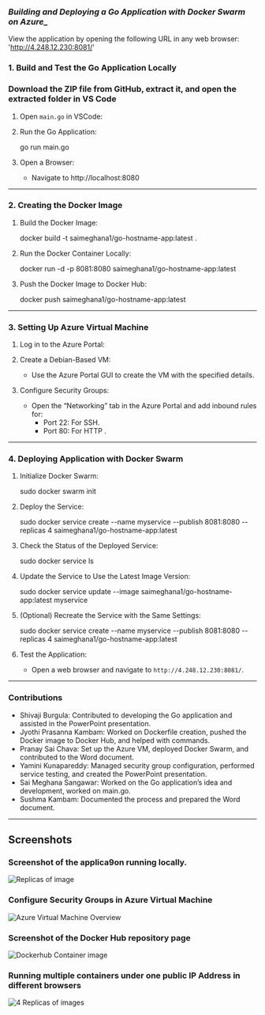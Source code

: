 ### _____Building and Deploying a Go Application with Docker Swarm on Azure______

View the application by opening the following URL in any web browser: 'http://4.248.12.230:8081/'

### 1. Build and Test the Go Application Locally  
### Download the ZIP file from GitHub, extract it, and open the extracted folder in VS Code

1. Open `main.go` in VSCode:

2. Run the Go Application:
   
   go run main.go
   
3. Open a Browser:
   - Navigate to http://localhost:8080 

_____________________________________________________________________________________


### 2. Creating the Docker Image

1. Build the Docker Image:
   
   docker build -t saimeghana1/go-hostname-app:latest .
   
2. Run the Docker Container Locally:
   
   docker run -d -p 8081:8080 saimeghana1/go-hostname-app:latest
   
3. Push the Docker Image to Docker Hub:
   
   docker push saimeghana1/go-hostname-app:latest
_____________________________________________________________________________________

### 3. Setting Up Azure Virtual Machine

1. Log in to the Azure Portal:

2. Create a Debian-Based VM:
   - Use the Azure Portal GUI to create the VM with the specified details.

3. Configure Security Groups:
   - Open the “Networking” tab in the Azure Portal and add inbound rules for:
     - Port 22: For SSH.
     - Port 80: For HTTP .
_____________________________________________________________________________________

### 4. Deploying Application with Docker Swarm

1. Initialize Docker Swarm:
   
   sudo docker swarm init
   
2. Deploy the Service:
   
   sudo docker service create --name myservice --publish 8081:8080 --replicas 4 saimeghana1/go-hostname-app:latest

3. Check the Status of the Deployed Service:
   
   sudo docker service ls
   
4. Update the Service to Use the Latest Image Version:
   
   sudo docker service update --image saimeghana1/go-hostname-app:latest myservice

5. (Optional) Recreate the Service with the Same Settings:
   
   sudo docker service create --name myservice --publish 8081:8080 --replicas 4 saimeghana1/go-hostname-app:latest

6. Test the Application:
   - Open a web browser and navigate to `http://4.248.12.230:8081/`.
_____________________________________________________________________________________

### Contributions

- Shivaji Burgula: Contributed to developing the Go application and assisted in the PowerPoint presentation.
- Jyothi Prasanna Kambam: Worked on Dockerfile creation, pushed the Docker image to Docker Hub, and helped with commands.
- Pranay Sai Chava: Set up the Azure VM, deployed Docker Swarm, and contributed to the Word document.
- Yamini Kunapareddy: Managed security group configuration, performed service testing, and created the PowerPoint presentation.
- Sai Meghana Sangawar: Worked on the Go application’s idea and development, worked on main.go.
- Sushma Kambam: Documented the process and prepared the Word document.
_____________________________________________________________________________________

## Screenshots

### Screenshot of the applica9on running locally.
![Replicas of image](https://github.com/user-attachments/assets/6e92bbc1-99a2-4dfd-8a99-cf41964ebbf9)


### Configure Security Groups in Azure Virtual Machine
![Azure Virtual Machine Overview](https://github.com/user-attachments/assets/31ee5610-e221-463d-96f8-fbbed0c61ea9)

### Screenshot of the Docker Hub repository page
![Dockerhub Container image](https://github.com/user-attachments/assets/b2aebb1d-e706-4373-a386-99f115cdc60a)


### Running multiple containers under one public IP Address in different browsers
![4 Replicas of images](https://github.com/user-attachments/assets/3cfc044d-d7e1-413c-b7bb-09ddcc06f94d)


